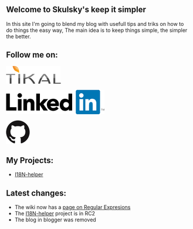 ## Welcome to Skulsky's keep it simpler

In this site I'm going to blend my blog with usefull tips and triks on how to do things the easy way,
The main idea is to keep things simple, the simpler the better.

## Follow me on:
[![Tikal Knoledge](/images/tikal.png)](http://www.tikalk.com/java/ofers/)  
  
[![Linked in](/images/linkedin.png)](https://il.linkedin.com/in/ofer-skulsky-48195426)

[![GitHub](/images/GitHub.png)](https://github.com/oskulsky)

## My Projects:
* [I18N-helper](/i18n-helper/about.md)

## Latest changes:
* The wiki now has a [page on Regular Expresions](https://github.com/oskulsky/oskulsky.github.com/wiki/Regular-Expresions-in-JS)  
* The [I18N-helper](/i18n-helper/about.md) project is in RC2
* The blog in blogger was removed